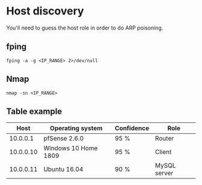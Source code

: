 # Host discovery

You'll need to guess the host role in order to do ARP poisoning.

## fping

`fping -a -g <IP_RANGE> 2>/dev/null`

## Nmap

`nmap -sn <IP_RANGE>`

## Table example

| Host | Operating system | Confidence | Role |
|-|-|-|-|
| 10.0.0.1 | pfSense 2.6.0| 95 % | Router |
| 10.0.0.10 | Windows 10 Home 1809 | 95 % | Client |
| 10.0.0.11 | Ubuntu 16.04 | 90 % | MySQL server |